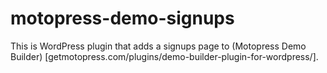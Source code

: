 # motopress-demo-signups
This is WordPress plugin that adds a signups page to (Motopress Demo Builder) [getmotopress.com/plugins/demo-builder-plugin-for-wordpress/].
